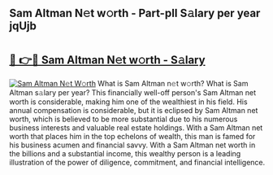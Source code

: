 ## Sam Altman N𝚎t w𝚘rth - Part-pII S𝚊lary per year jqUjb

# <h2><a href="http://gc2ib1.nevu.top/?p=Sam+Altman">🔗 👉🔴 Sam Altman N𝚎t w𝚘rth - S𝚊lary</a></h2>

[![Sam Altman N𝚎t W𝚘rth](https://i.imgur.com/Oavwk0R.jpeg)](http://gc2ib1.nevu.top/?p=Sam+Altman)
What is Sam Altman n𝚎t w𝚘rth? What is Sam Altman s𝚊lary per year?
This financially well-off person's Sam Altman net worth is considerable, making him one of the wealthiest in his field. His annual compensation is considerable, but it is eclipsed by Sam Altman net worth, which is believed to be more substantial due to his numerous business interests and valuable real estate holdings. With a Sam Altman net worth that places him in the top echelons of wealth, this man is famed for his business acumen and financial savvy. With a Sam Altman net worth in the billions and a substantial income, this wealthy person is a leading illustration of the power of diligence, commitment, and financial intelligence.

